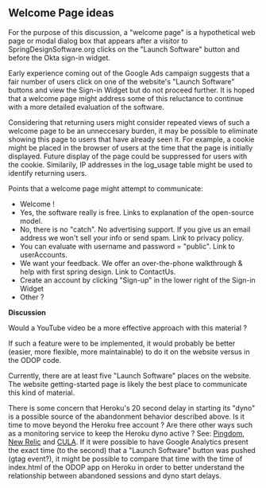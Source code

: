 ## Welcome Page ideas

For the purpose of this discussion, a "welcome page" is a hypothetical web page or modal dialog box 
that appears after a visitor to SpringDesignSoftware.org clicks on the "Launch Software" button and before the Okta sign-in widget.

Early experience coming out of the Google Ads campaign suggests that a fair number of users
click on one of the website's "Launch Software" buttons and view the
Sign-in Widget but do not proceed further. 
It is hoped that a welcome page might address some of this reluctance to continue with 
a more detailed evaluation of the software.

Considering that returning users might consider repeated views of such a welcome page to be an unneccesary burden, 
it may be possible to eliminate showing this page to users that have already seen it.
For example, a cookie might be placed in the browser of users at the time that the page is initially displayed.
Future display of the page could be suppressed for users with the cookie. 
Similarily, IP addresses in the log_usage table might be used to identify returning users.

Points that a welcome page might attempt to communicate:
  - Welcome !
  - Yes, the software really is free.  Links to explanation of the open-source model.
  - No, there is no "catch".  No advertising support.  If you give us an email address we won't sell your info or send spam. Link to privacy policy.
  - You can evaluate with username and password = "public". Link to userAccounts.
  - We want your feedback.  We offer an over-the-phone walkthrough & help with first spring design.  Link to ContactUs.
  - Create an account by clicking "Sign-up" in the lower right of the Sign-in Widget
  - Other ?   


**Discussion**  

Would a YouTube video be a more effective approach with this material ?

If such a feature were to be implemented, it would probably be better (easier, more flexible, more maintainable) to do it on the website versus in the ODOP code.   

Currently, there are at least five "Launch Software" places on the website.
The website getting-started page is likely the best place to communicate this kind of material.   

There is some concern that Heroku's 20 second delay in starting its "dyno" is a possible source of the abandonment behavior described above. 
Is it time to move beyond the Heroku free account ? 
Are there other ways such as a monitoring service to keep the Heroku dyno active ? 
See: [Pingdom](https://www.pingdom.com/), [New Relic](https://newrelic.com/) and [CULA](https://cula.io). 
If it were possible to have Google Analytics present the exact time (to the second) that a "Launch Software" button was pushed (gtag event?),
it might be possible to compare that time with the time of index.html of the ODOP app on Heroku
in order to better understand the relationship between abandoned sessions and dyno start delays.

